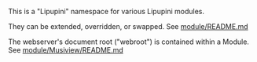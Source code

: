This is a "Lipupini" namespace for various Lipupini modules.

They can be extended, overridden, or swapped. See [module/README.md](../README.md)

The webserver's document root ("webroot") is contained within a Module. See [module/Musiview/README.md](../Musiview/README.md)
